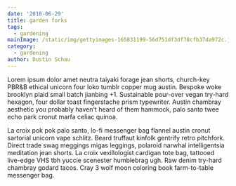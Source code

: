 ```yaml
---
date: '2018-06-29'
title: garden forks
tags:
  - gardening
mainImage: /static/img/gettyimages-165831199-56d751df3df78cfb37da972c.jpg
category:
  - gardening
author: Dustin Schau
---
```

Lorem ipsum dolor amet neutra taiyaki forage jean shorts, church-key PBR&B ethical unicorn four loko tumblr copper mug austin. Bespoke woke brooklyn plaid small batch jianbing +1. Sustainable pour-over vegan try-hard hexagon, four dollar toast fingerstache prism typewriter. Austin chambray aesthetic you probably haven't heard of them hammock, palo santo twee echo park cronut marfa celiac quinoa.



La croix pok pok palo santo, lo-fi messenger bag flannel austin cronut sartorial unicorn vape schlitz. Beard truffaut kinfolk gentrify retro pitchfork. Direct trade swag meggings migas leggings, polaroid narwhal intelligentsia meditation jean shorts. La croix vexillologist cardigan tote bag, tattooed live-edge VHS tbh yuccie scenester humblebrag ugh. Raw denim try-hard chambray godard tacos. Cray 3 wolf moon coloring book farm-to-table messenger bag.
